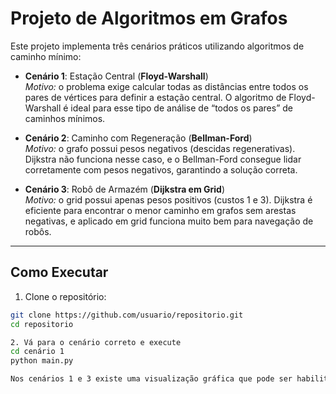# Projeto de Algoritmos em Grafos

Este projeto implementa três cenários práticos utilizando algoritmos de caminho mínimo:

- **Cenário 1**: Estação Central (**Floyd-Warshall**)  
  *Motivo:* o problema exige calcular todas as distâncias entre todos os pares de vértices para definir a estação central. O algoritmo de Floyd-Warshall é ideal para esse tipo de análise de “todos os pares” de caminhos mínimos.

- **Cenário 2**: Caminho com Regeneração (**Bellman-Ford**)  
  *Motivo:* o grafo possui pesos negativos (descidas regenerativas). Dijkstra não funciona nesse caso, e o Bellman-Ford consegue lidar corretamente com pesos negativos, garantindo a solução correta.

- **Cenário 3**: Robô de Armazém (**Dijkstra em Grid**)  
  *Motivo:* o grid possui apenas pesos positivos (custos 1 e 3). Dijkstra é eficiente para encontrar o menor caminho em grafos sem arestas negativas, e aplicado em grid funciona muito bem para navegação de robôs.

---

##  Como Executar

1. Clone o repositório:
```bash
git clone https://github.com/usuario/repositorio.git
cd repositorio

2. Vá para o cenário correto e execute
cd cenário 1
python main.py

Nos cenários 1 e 3 existe uma visualização gráfica que pode ser habilitada descomentando o trecho indicado no código.